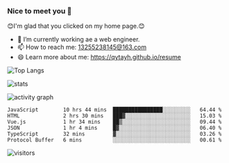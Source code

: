 ### Nice to meet you 👋

😊I'm glad that you clicked on my home page.😊

- 🔭 I’m currently working ae a web engineer.
- 📫 How to reach me: 13255238145@163.com
- 😄 Learn more about me: https://qytayh.github.io/resume

![Top Langs](https://github-readme-stats.vercel.app/api/top-langs?username=qytayh) 

![stats](https://github-readme-stats.vercel.app/api?username=qytayh&show_icons=true&theme=radical&layout=compact)
	
![activity graph](https://activity-graph.herokuapp.com/graph?username=qytayh&theme=dracula)

<!--START_SECTION:waka-->

```text
JavaScript        10 hrs 44 mins  ████████████████░░░░░░░░░   64.44 %
HTML              2 hrs 30 mins   ███▓░░░░░░░░░░░░░░░░░░░░░   15.03 %
Vue.js            1 hr 34 mins    ██▒░░░░░░░░░░░░░░░░░░░░░░   09.44 %
JSON              1 hr 4 mins     █▓░░░░░░░░░░░░░░░░░░░░░░░   06.40 %
TypeScript        32 mins         ▓░░░░░░░░░░░░░░░░░░░░░░░░   03.26 %
Protocol Buffer   6 mins          ░░░░░░░░░░░░░░░░░░░░░░░░░   00.61 %
```

<!--END_SECTION:waka-->

![visitors](https://visitor-badge.glitch.me/badge?page_id=qytayh)


<!--
**qytayh/qytayh** is a ✨ _special_ ✨ repository because its `README.md` (this file) appears on your GitHub profile.

Here are some ideas to get you started:

- 🔭 I’m currently working on ...
- 🌱 I’m currently learning ...
- 👯 I’m looking to collaborate on ...
- 🤔 I’m looking for help with ...
- 💬 Ask me about ...
- 📫 How to reach me: ...
- 😄 Pronouns: ...
- ⚡ Fun fact: ...
-->
